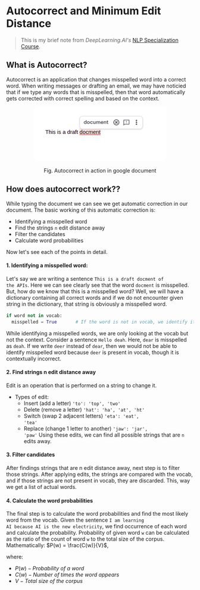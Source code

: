 # Autocorrect and Minimum Edit Distance
> This is my brief note from *DeepLearning.AI's* [NLP Specialization Course](https://www.coursera.org/specializations/natural-language-processing).

## What is Autocorrect?
Autocorrect is an application that changes misspelled word into a correct word. When writing messages or drafting an email, we may have noticied that if we type any words
that is misspelled, then that word automatically gets corrected with correct spelling and based on the context.

<p align="center">
  <img src="/images/autocorrect_example.png">
</p>
<div align="center"> Fig. Autocorrect in action in google document </div>

## How does autocorrect work??
While typing the document we can see we get automatic correction in our document. The basic working of this automatic correction is:
  - Identifying a misspelled word
  - Find the strings <code>n</code> edit distance away
  - Filter the candidates
  - Calculate word probabilities

Now let's see each of the points in detail.

#### 1. Identifying a misspelled word:
  Let's say we are writing a sentence <code>This is a draft docment of the APIs</code>. Here we can see clearly see that the word <code>docment</code> is misspelled.
  But, how do we know that this is a misspelled word? Well, we will have a dictionary containing all correct words and if we do not encounter given string in the dictionary, 
  that string is obviously a misspelled word.
  ``` python
  if word not in vocab:
    misspelled = True       # If the word is not in vocab, we identify it as a misspelled word. 
  ```
  While identifying a misspelled words, we are only looking at the vocab but not the context. Consider a sentence <code>Hello deah</code>. Here, <code>dear</code> is misspelled
  as <code>deah</code>. If we write <code>deer</code> instead of <code>dear</code>, then we would not be able to identify misspelled word because <code>deer</code> is present in vocab,
  though it is contextually incorrect.
  
#### 2. Find strings n edit distance away
  Edit is an operation that is performed on a string to change it. 
  - Types of edit:
      - Insert          (add a letter)                  <code>'to': 'top', 'two'</code>
      - Delete          (remove a letter)               <code>'hat': 'ha', 'at', 'ht'</code>
      - Switch          (swap 2 adjacent letters)       <code>'eta': 'eat', 'tea'</code>
      - Replace         (change 1 letter to another)    <code>'jaw': 'jar', 'paw'</code>
Using these edits, we can find all possible strings that are <code>n</code> edits away. 

#### 3. Filter candidates
  After findings strings that are n edit distance away, next step is to filter those strings. After applying edits, the strings are compared with the vocab, and if 
  those strings are not present in vocab, they are discarded. This, way we get a list of actual words.
  
#### 4. Calculate the word probabilities
  The final step is to calculate the word probabilities and find the most likely word from the vocab. Given the sentence <code>I am learning AI because AI is the new 
  electricity</code>, we find occurrence of each word and calculate the probability. Probability of given word <code>w</code> can be calculated as the ratio of the count
  of word <code>w</code> to the total size of the corpus.
  Mathematically:
  $P(w) = \frac{C(w)}{V}$,
  
  where:
  - $P(w) - Probability \ of\ a\ word$
  - $C(w) - Number \ of \ times \ the \ word \ appears$
  - $V    - Total \ size \ of \ the \ corpus$
  

  
